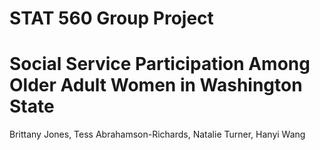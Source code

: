 # STAT 560 Group Project

# Social Service Participation Among Older Adult Women in Washington State

Brittany Jones, Tess Abrahamson-Richards, Natalie Turner, Hanyi Wang
